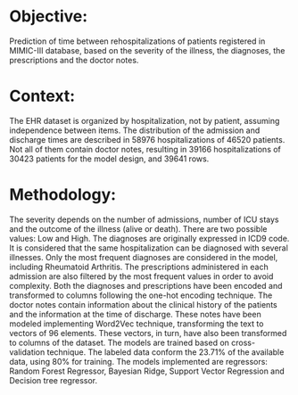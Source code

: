 # Objective: 
Prediction of time between rehospitalizations of patients registered in MIMIC-III database, based on the severity of the illness, the diagnoses, the prescriptions and the doctor notes. 

# Context: 
The EHR dataset is organized by hospitalization, not by patient, assuming independence between items. The distribution of the admission and discharge times are described in 58976 hospitalizations of 46520 patients. Not all of them contain doctor notes, resulting in 39166 hospitalizations of 30423 patients for the model design, and 39641 rows. 

# Methodology: 
The severity depends on the number of admissions, number of ICU stays and the outcome of the illness (alive or death). There are two possible values: Low and High.
The diagnoses are originally expressed in ICD9 code. It is considered that the same hospitalization can be diagnosed with several illnesses. Only the most frequent diagnoses are considered in the model, including Rheumatoid Arthritis.
The prescriptions administered in each admission are also filtered by the most frequent values in order to avoid complexity.
Both the diagnoses and prescriptions have been encoded and transformed to columns following the one-hot encoding technique.
The doctor notes contain information about the clinical history of the patients and the information at the time of discharge. These notes have been modeled implementing Word2Vec technique, transforming the text to vectors of 96 elements. These vectors, in turn, have also been transformed to columns of the dataset. 
The models are trained based on cross-validation technique. The labeled data conform the 23.71% of the available data, using 80% for training.
The models implemented are regressors: Random Forest Regressor, Bayesian Ridge, Support Vector Regression and Decision tree regressor.

